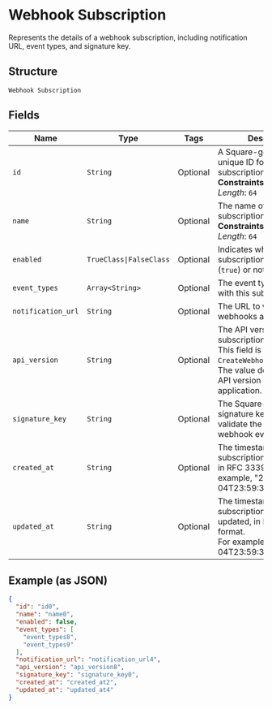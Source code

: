 
# Webhook Subscription

Represents the details of a webhook subscription, including notification URL,
event types, and signature key.

## Structure

`Webhook Subscription`

## Fields

| Name | Type | Tags | Description |
|  --- | --- | --- | --- |
| `id` | `String` | Optional | A Square-generated unique ID for the subscription.<br>**Constraints**: *Maximum Length*: `64` |
| `name` | `String` | Optional | The name of this subscription.<br>**Constraints**: *Maximum Length*: `64` |
| `enabled` | `TrueClass\|FalseClass` | Optional | Indicates whether the subscription is enabled (`true`) or not (`false`). |
| `event_types` | `Array<String>` | Optional | The event types associated with this subscription. |
| `notification_url` | `String` | Optional | The URL to which webhooks are sent. |
| `api_version` | `String` | Optional | The API version of the subscription.<br>This field is optional for `CreateWebhookSubscription`.<br>The value defaults to the API version used by the application. |
| `signature_key` | `String` | Optional | The Square-generated signature key used to validate the origin of the webhook event. |
| `created_at` | `String` | Optional | The timestamp of when the subscription was created, in RFC 3339 format. For example, "2016-09-04T23:59:33.123Z". |
| `updated_at` | `String` | Optional | The timestamp of when the subscription was last updated, in RFC 3339 format.<br>For example, "2016-09-04T23:59:33.123Z". |

## Example (as JSON)

```json
{
  "id": "id0",
  "name": "name0",
  "enabled": false,
  "event_types": [
    "event_types8",
    "event_types9"
  ],
  "notification_url": "notification_url4",
  "api_version": "api_version8",
  "signature_key": "signature_key0",
  "created_at": "created_at2",
  "updated_at": "updated_at4"
}
```

